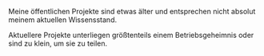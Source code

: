 Meine öffentlichen Projekte sind etwas älter und entsprechen nicht absolut meinem aktuellen Wissensstand.

Aktuellere Projekte unterliegen größtenteils einem Betriebsgeheimnis oder sind zu klein, um sie zu teilen.
